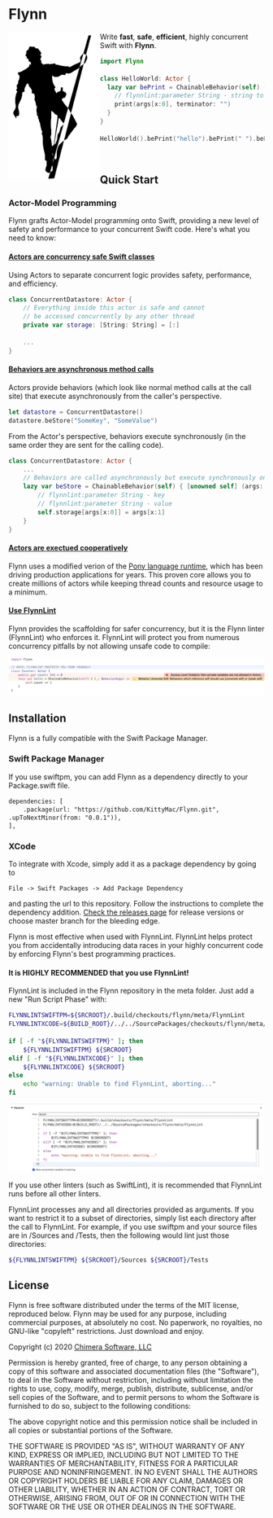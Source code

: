 # Flynn

<img align="left" src="meta/flynn.png" width="180" >

Write **fast**, **safe**, **efficient**, highly concurrent Swift with **Flynn**.

```swift
import Flynn

class HelloWorld: Actor {
  lazy var bePrint = ChainableBehavior(self) { (args: BehaviorArgs) in
    // flynnlint:parameter String - string to print
    print(args[x:0], terminator: "")
  }
}

HelloWorld().bePrint("hello").bePrint(" ").bePrint("world!\n")
```

&nbsp;  


## Quick Start

### Actor-Model Programming

Flynn grafts Actor-Model programming onto Swift, providing a new level of safety and performance to your concurrent Swift code.  Here's what you need to know:

#### [Actors are concurrency safe Swift classes](docs/QUICKSTART.md)

Using Actors to separate concurrent logic provides safety, performance, and efficiency.

```swift
class ConcurrentDatastore: Actor {
    // Everything inside this actor is safe and cannot
    // be accessed concurrently by any other thread
    private var storage: [String: String] = [:]
    
    ...
}
```

#### [Behaviors are asynchronous method calls](docs/QUICKSTART.md)

Actors provide behaviors (which look like normal method calls at the call site) that execute asynchronously from the caller's perspective.

```swift
let datastore = ConcurrentDatastore()
datastore.beStore("SomeKey", "SomeValue")
```

From the Actor's perspective, behaviors execute synchronously (in the same order they are sent for the calling code).

```swift
class ConcurrentDatastore: Actor {
	...
	// Behaviors are called asynchronously but execute synchronously on the Actor
    lazy var beStore = ChainableBehavior(self) { [unowned self] (args: BehaviorArgs) in
        // flynnlint:parameter String - key
        // flynnlint:parameter String - value
        self.storage[args[x:0]] = args[x:1]
    }
}
```

#### [Actors are exectued cooperatively](docs/QUICKSTART.md)

Flynn uses a modified verion of the [Pony language runtime](https://www.ponylang.io), which has been driving production applications for years. This proven core allows you to create millions of actors while keeping thread counts and resource usage to a minimum.

#### [Use FlynnLint](docs/QUICKSTART.md)

Flynn provides the scaffolding for safer concurrency, but it is the Flynn linter (FlynnLint) who enforces it.  FlynnLint will protect you from numerous concurrency pitfalls by not allowing unsafe code to compile:

![](meta/flynnlint0.png)


## Installation

Flynn is a fully compatible with the Swift Package Manager.

### Swift Package Manager

If you use swiftpm, you can add Flynn as a dependency directly to your Package.swift file.

```
dependencies: [
    .package(url: "https://github.com/KittyMac/Flynn.git", .upToNextMinor(from: "0.0.1")),
],
```

### XCode

To integrate with Xcode, simply add it as a package dependency by going to

```
File -> Swift Packages -> Add Package Dependency
```

and pasting the url to this repository. Follow the instructions to complete the dependency addition.  [Check the releases page](https://github.com/KittyMac/flynn/releases) for release versions or choose master branch for the bleeding edge.

Flynn is most effective when used with FlynnLint. FlynnLint helps protect you from accidentally introducing data races in your highly concurrent code by enforcing Flynn's best programming practices.  

#### It is HIGHLY RECOMMENDED that you use FlynnLint!

FlynnLint is included in the Flynn repository in the meta folder. Just add a new "Run Script Phase" with:

```bash
FLYNNLINTSWIFTPM=${SRCROOT}/.build/checkouts/flynn/meta/FlynnLint
FLYNNLINTXCODE=${BUILD_ROOT}/../../SourcePackages/checkouts/flynn/meta/FlynnLint

if [ -f "${FLYNNLINTSWIFTPM}" ]; then
    ${FLYNNLINTSWIFTPM} ${SRCROOT}
elif [ -f "${FLYNNLINTXCODE}" ]; then
    ${FLYNNLINTXCODE} ${SRCROOT}
else
    echo "warning: Unable to find FlynnLint, aborting..."
fi
```

![](meta/runphase.png)

If you use other linters (such as SwiftLint), it is recommended that FlynnLint runs before all other linters.

FlynnLint processes any and all directories provided as arguments. If you want to restrict it to a subset of directories, simply list each directory after the call to FlynnLint. For example, if you use swiftpm and your source files are in /Sources and /Tests, then the following would lint just those directories:

```bash
${FLYNNLINTSWIFTPM} ${SRCROOT}/Sources ${SRCROOT}/Tests
```

## License

Flynn is free software distributed under the terms of the MIT license, reproduced below. Flynn may be used for any purpose, including commercial purposes, at absolutely no cost. No paperwork, no royalties, no GNU-like "copyleft" restrictions. Just download and enjoy.

Copyright (c) 2020 [Chimera Software, LLC](http://www.chimerasw.com)

Permission is hereby granted, free of charge, to any person obtaining a copy of this software and associated documentation files (the "Software"), to deal in the Software without restriction, including without limitation the rights to use, copy, modify, merge, publish, distribute, sublicense, and/or sell copies of the Software, and to permit persons to whom the Software is furnished to do so, subject to the following conditions:

The above copyright notice and this permission notice shall be included in all copies or substantial portions of the Software.

THE SOFTWARE IS PROVIDED "AS IS", WITHOUT WARRANTY OF ANY KIND, EXPRESS OR IMPLIED, INCLUDING BUT NOT LIMITED TO THE WARRANTIES OF MERCHANTABILITY, FITNESS FOR A PARTICULAR PURPOSE AND NONINFRINGEMENT. IN NO EVENT SHALL THE AUTHORS OR COPYRIGHT HOLDERS BE LIABLE FOR ANY CLAIM, DAMAGES OR OTHER LIABILITY, WHETHER IN AN ACTION OF CONTRACT, TORT OR OTHERWISE, ARISING FROM, OUT OF OR IN CONNECTION WITH THE SOFTWARE OR THE USE OR OTHER DEALINGS IN THE SOFTWARE.